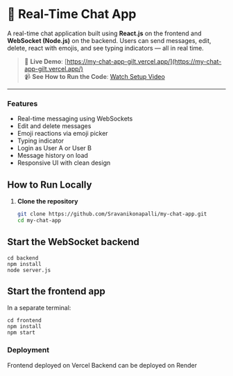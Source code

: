 # 💬 Real-Time Chat App

A real-time chat application built using **React.js** on the frontend and **WebSocket (Node.js)** on the backend. Users can send messages, edit, delete, react with emojis, and see typing indicators — all in real time.

> 🚀 **Live Demo**: [https://my-chat-app-gilt.vercel.app/](https://my-chat-app-gilt.vercel.app/)  
> 📹 **See How to Run the Code**: [Watch Setup Video](https://drive.google.com/file/d/1SQBKdwGDO3KXGdHImPv4BFdpt32GvZ7P/view)

---

###  Features

-  Real-time messaging using WebSockets
-  Edit and delete messages
-  Emoji reactions via emoji picker
-  Typing indicator
-  Login as User A or User B
-  Message history on load
-  Responsive UI with clean design


##  How to Run Locally

1. **Clone the repository**  
   ```bash
   git clone https://github.com/Sravanikonapalli/my-chat-app.git
   cd my-chat-app

## Start the WebSocket backend
```
cd backend
npm install
node server.js
```

## Start the frontend app
In a separate terminal:

```
cd frontend
npm install
npm start
```


### Deployment
Frontend deployed on Vercel
Backend can be deployed on Render

